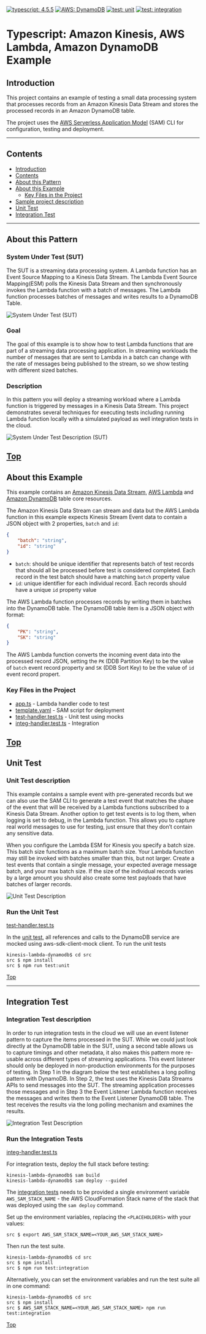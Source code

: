 [![typescript: 4.5.5](https://badgen.net/badge/Built%20With/TypeScript/blue9)](https://badgen.net/badge/Built%20With/TypeScript/blue9)
[![AWS: DynamoDB](https://img.shields.io/badge/AWS-DynamoDB-blueviolet)](https://img.shields.io/badge/AWS-DynamoDB-blueviolet)
[![test: unit](https://img.shields.io/badge/Test-Unit-blue)](https://img.shields.io/badge/Test-Unit-blue)
[![test: integration](https://img.shields.io/badge/Test-Integration-yellow)](https://img.shields.io/badge/Test-Integration-yellow)

# Typescript: Amazon Kinesis, AWS Lambda, Amazon DynamoDB Example

## Introduction

This project contains an example of testing a small data processing system that processes records from an Amazon Kinesis Data Stream and stores the processed records in an Amazon DynamoDB table.

The project uses the [AWS Serverless Application Model](https://docs.aws.amazon.com/serverless-application-model/latest/developerguide/what-is-sam.html) (SAM) CLI for configuration, testing and deployment.

---

## Contents

- [Introduction](#introduction)
- [Contents](#contents)
- [About this Pattern](#about-this-pattern)
- [About this Example](#about-this-example)
  - [Key Files in the Project](#key-files-in-the-project)
- [Sample project description](#sample-project-description)
- [Unit Test](#unit-test)
- [Integration Test](#integration-test)

---

## About this Pattern

### System Under Test (SUT)

The SUT is a streaming data processing system. A Lambda function has an Event Source Mapping to a Kinesis Data Stream. The Lambda Event Source Mapping(ESM) polls the Kinesis Data Stream and then synchronously invokes the Lambda function with a batch of messages. The Lambda function processes batches of messages and writes results to a DynamoDB Table.

![System Under Test (SUT)](img/system-under-test.png)

### Goal

The goal of this example is to show how to test Lambda functions that are part of a streaming data processing application. In streaming workloads the number of messages that are sent to Lambda in a batch can change with the rate of messages being published to the stream, so we show testing with different sized batches.

### Description

In this pattern you will deploy a streaming workload where a Lambda function is triggered by messages in a Kinesis Data Stream. This project demonstrates several techniques for executing tests including running Lambda function locally with a simulated payload as well integration tests in the cloud.

![System Under Test Description (SUT)](img/system-under-test-description.png)

[Top](#contents)
---

## About this Example

This example contains an [Amazon Kinesis Data Stream](https://aws.amazon.com/kinesis/data-streams/), [AWS Lambda](https://aws.amazon.com/lambda/) and [Amazon DynamoDB](https://aws.amazon.com/dynamodb/) table core resources.

The Amazon Kinesis Data Stream can stream and data but the AWS Lambda function in this example expects Kinesis Stream Event data to contain a JSON object with 2 properties, `batch` and `id`:

```json
{
    "batch": "string",
    "id": "string"
}
```

 - `batch`: should be unique identifier that represents batch of test records that should all be processed before test is considered completed. Each record in the test batch should have a matching `batch` property value
 - `id`: unique identifier for each individual record. Each records should have a unique `id` property value

The AWS Lambda function processes records by writing them in batches into the DynamoDB table. The DynamoDB table item is a JSON object with format:

```json
{
    "PK": "string",
    "SK": "string"
}
```

The AWS Lambda function converts the incoming event data into the processed record JSON, setting the `PK` (DDB Partition Key) to be the value of `batch` event record property and `SK` (DDB Sort Key) to be the value of `id` event record propert.

### Key Files in the Project

  - [app.ts](src/app.ts) - Lambda handler code to test
  - [template.yaml](template.yaml) - SAM script for deployment
  - [test-handler.test.ts](src/tests/unit/test-handler.test.ts) - Unit test using mocks
  - [integ-handler.test.ts](src/tests/integration/integ-handler.test.ts) - Integration

[Top](#contents)
---

## Unit Test

### Unit Test description

This example contains a sample event with pre-generated records but we can also use the SAM CLI to generate a test event that matches the shape of the event that will be received by a Lambda functions subscribed to a Kinesis Data Stream. Another option to get test events is to log them, when logging is set to debug, in the Lambda function. This allows you to capture real world messages to use for testing, just ensure that they don’t contain any sensitive data.

When you configure the Lambda ESM for Kinesis you specify a batch size. This batch size functions as a maximum batch size. Your Lambda function may still be invoked with batches smaller than this, but not larger. Create a test events that contain a single message, your expected average message batch, and your max batch size. If the size of the individual records varies by a large amount you should also create some test payloads that have batches of larger records.

![Unit Test Description](img/unit-test-description.png)


### Run the Unit Test

[test-handler.test.ts](src/tests/unit/test-handler.test.ts)

In the [unit test](src/tests/unit/test-handler.test.ts#L44), all references and calls to the DynamoDB service are mocked using aws-sdk-client-mock client.
To run the unit tests
``` shell
kinesis-lambda-dynamodb$ cd src
src $ npm install
src $ npm run test:unit
```

[Top](#contents)

---

## Integration Test

### Integration Test description

In order to run integration tests in the cloud we will use an event listener pattern to capture the items processed in the SUT. While we could just look directly at the DynamoDB table in the SUT, using a second table allows us to capture timings and other metadata, it also makes this pattern more re-usable across different types of streaming applications. This event listener should only be deployed in non-production environments for the purposes of testing. In Step 1 in the diagram below the test establishes a long polling pattern with DynamoDB. In Step 2, the test uses the Kinesis Data Streams APIs to send messages into the SUT. The streaming application processes those messages and in Step 3 the Event Listener Lambda function receives the messages and writes them to the Event Listener DynamoDB table. The test receives the results via the long polling mechanism and examines the results.

![Integration Test Description](img/integration-test-description.png)

### Run the Integration Tests
[integ-handler.test.ts](src/tests/integration/integ-handler.test.ts)

For integration tests, deploy the full stack before testing:
```shell
kinesis-lambda-dynamodb$ sam build
kinesis-lambda-dynamodb$ sam deploy --guided
```

The [integration tests](src/tests/integration/integ-handler.test.ts) needs to be provided a single environment variable `AWS_SAM_STACK_NAME` - the AWS CloudFormation Stack name of the stack that was deployed using the `sam deploy` command.

Set up the environment variables, replacing the `<PLACEHOLDERS>` with your values:
```shell
src $ export AWS_SAM_STACK_NAME=<YOUR_AWS_SAM_STACK_NAME>
```

Then run the test suite.
```shell
kinesis-lambda-dynamodb$ cd src
src $ npm install
src $ npm run test:integration
```

Alternatively, you can set the environment variables and run the test suite all in one command:
```shell
kinesis-lambda-dynamodb$ cd src
src $ npm install
src $ AWS_SAM_STACK_NAME=<YOUR_AWS_SAM_STACK_NAME> npm run test:integration
```

[Top](#contents)